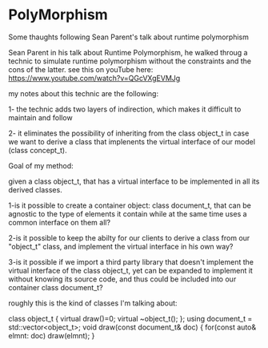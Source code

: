 # PolyMorphism
Some thaughts following Sean Parent's talk about runtime polymorphism

Sean Parent in his talk about Runtime Polymorphism, he walked throug a technic to simulate runtime polymorphism without the constraints and the cons of the latter.
see this on youTube here: https://www.youtube.com/watch?v=QGcVXgEVMJg

my notes about this technic are the following:

1- the technic adds two layers of indirection, which makes it difficult to maintain and follow

2- it eliminates the possibility of inheriting from the class object_t in case we want to derive a class that implenents the virtual interface of our model (class concept_t).

Goal of my method:
    
given a class object_t, that has a virtual interface to be implemented in all its derived classes. 
    
1-is it possible to create a container object: class document_t, that can be agnostic to the type of elements it contain while at the same time uses a common interface on them all?
    
2-is it possible to keep the abilty for our clients to derive a class from our "object_t" class, and implement the virtual interface in his own way?
    
3-is it possible if we import a third party library that doesn't implement the virtual interface of the class object_t, yet can be expanded to implement it without knowing its source code, and thus could be included into our container class document_t?

roughly this is the kind of classes I'm talking about:

class object_t
{
   virtual draw()=0;
   virtual ~object_t();
};
using document_t = std::vector<object_t>;
void draw(const document_t& doc)
{
  for(const auto& elmnt: doc)
    draw(elmnt);
}
